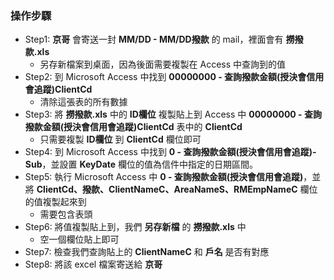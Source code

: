### 操作步驟
- Step1: **京哥** 會寄送一封 **MM/DD - MM/DD撥款**  的 mail，裡面會有 **撈撥款.xls**
    - 另存新檔案到桌面，因為後面需要複製在 Access 中查詢到的值
- Step2: 到 Microsoft Access 中找到 **00000000 - 查詢撥款金額(授決會信用會追蹤)ClientCd**
    - 清除這張表的所有數據
- Step3: 將 **撈撥款.xls** 中的 **ID欄位** 複製貼上到 Access 中 **00000000 - 查詢撥款金額(授決會信用會追蹤)ClientCd** 表中的 **ClientCd**
    - 只需要複製 **ID欄位** 到 **ClientCd** 欄位即可
- Step4: 到 Microsoft Access 中找到 **0 - 查詢撥款金額(授決會信用會追蹤)-Sub**，並設置 **KeyDate** 欄位的值為信件中指定的日期區間。
- Step5: 執行 Microsoft Access 中 **0 - 查詢撥款金額(授決會信用會追蹤)**，並將 **ClientCd、撥款、ClientNameC、AreaNameS、RMEmpNameC** 欄位的值複製起來到
    - 需要包含表頭
- Step6: 將值複製貼上到，我們 **另存新檔** 的 **撈撥款.xls** 中
    - 空一個欄位貼上即可
- Step7: 檢查我們查詢貼上的 **ClientNameC** 和 **戶名** 是否有對應
- Step8: 將該 excel 檔案寄送給 **京哥**
